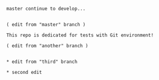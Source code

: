 

    master continue to develop...


    ( edit from "master" branch )

    This repo is dedicated for tests with Git environment!

    ( edit from "another" branch )


    * edit from "third" branch

    * second edit